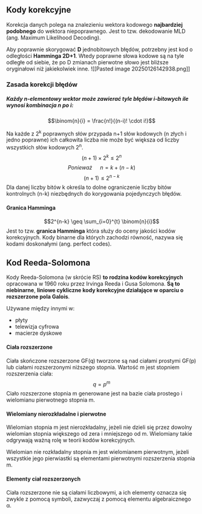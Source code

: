 ## Kody korekcyjne
Korekcja danych polega na znalezieniu wektora kodowego **najbardziej podobnego** do wektora niepoprawnego. Jest to tzw. dekodowanie MLD (ang. Maximum Likelihood Decoding).

Aby poprawnie skorygować **D** jednobitowych błędów, potrzebny jest kod o odległości **Hamminga 2D+1**. Wtedy poprawne słowa kodowe są na tyle odległe od siebie, że po D zmianach pierwotne słowo jest bliższe oryginałowi niż jakiekolwiek inne.
![[Pasted image 20250126142938.png]]
### Zasada korekcji błędów
##### Każdy n-elementowy wektor może zawierać tyle błędów i-bitowych ile wynosi kombinacja n po i:
$$\binom{n}{i} = \frac{n!}{(n-i)! \cdot i!}$$

Na każde z 2<sup>k</sup> poprawnych słów przypada n+1 słów kodowych (n złych i jedno poprawne) ich całkowita liczba nie może być większa od liczby wszystkich słów kodowych 2<sup>n</sup>.
$$(n+1)\times2^k ≤ 2^n $$
$$Ponieważ\;\;\;\;\;\; n=k+(n-k)$$
$$(n+1)≤ 2^{n-k}$$
Dla danej liczby bitów k określa to dolne ograniczenie liczby bitów kontrolnych 
(n-k) niezbędnych do korygowania pojedynczych błędów.
#### Granica Hamminga
$$2^{n-k} \geq \sum_{i=0}^{t} \binom{n}{i}$$
Jest to tzw. **granica Hamminga** która służy do oceny jakości kodów korekcyjnych. Kody binarne dla których zachodzi równość, nazywa się kodami doskonałymi (ang. perfect codes).
## Kod Reeda-Solomona
Kody Reeda-Solomona (w skrócie RS) **to rodzina kodów korekcyjnych** opracowana w 1960 roku przez Irvinga Reeda i Gusa Solomona. **Są to niebinarne**, **liniowe cykliczne kody korekcyjne działające w oparciu o rozszerzone pola Galois**.

Używane między innymi w:
- płyty
- telewizja cyfrowa
- macierze dyskowe
#### Ciała rozszerzone
Ciała skończone rozszerzone GF(q) tworzone są nad ciałami prostymi GF(p) lub ciałami rozszerzonymi niższego stopnia. Wartość m jest stopniem rozszerzenia ciała:
$$q=p^m$$
Ciało rozszerzone stopnia m generowane jest na bazie ciała prostego i wielomianu pierwotnego stopnia m.
#### Wielomiany nierozkładalne i pierwotne
Wielomian stopnia m jest nierozkładalny, jeżeli nie dzieli się przez dowolny wielomian stopnia większego od zera i mniejszego od m. Wielomiany takie odgrywają ważną rolę w teorii kodów korekcyjnych.

Wielomian nie rozkładalny stopnia m jest wielomianem pierwotnym, jeżeli wszystkie jego pierwiastki są elementami pierwotnymi rozszerzenia stopnia m.
#### Elementy ciał rozszerzonych
Ciała rozszerzone nie są ciałami liczbowymi, a ich elementy oznacza się zwykle z pomocą symboli, zazwyczaj z pomocą elementu algebraicznego α.